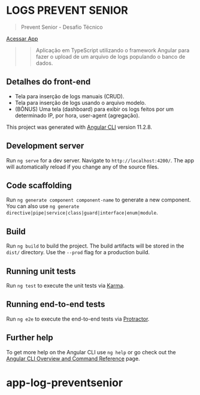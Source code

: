 
# LOGS PREVENT SENIOR

>Prevent Senior - Desafio Técnico

<a href="https://logs-app-preventsr.netlify.app/logs">Acessar App<a/>

>>Aplicação em TypeScript utilizando o framework Angular para fazer o upload de um arquivo de logs populando o banco de dados.

## Detalhes do front-end

* Tela para inserção de logs manuais (CRUD).
* Tela para inserção de logs usando o arquivo modelo.
* (BÔNUS) Uma tela (dashboard) para exibir os logs feitos por um determinado IP, por hora, user-agent (agregação).

This project was generated with [Angular CLI](https://github.com/angular/angular-cli) version 11.2.8.

## Development server

Run `ng serve` for a dev server. Navigate to `http://localhost:4200/`. The app will automatically reload if you change any of the source files.

## Code scaffolding

Run `ng generate component component-name` to generate a new component. You can also use `ng generate directive|pipe|service|class|guard|interface|enum|module`.

## Build

Run `ng build` to build the project. The build artifacts will be stored in the `dist/` directory. Use the `--prod` flag for a production build.

## Running unit tests

Run `ng test` to execute the unit tests via [Karma](https://karma-runner.github.io).

## Running end-to-end tests

Run `ng e2e` to execute the end-to-end tests via [Protractor](http://www.protractortest.org/).

## Further help

To get more help on the Angular CLI use `ng help` or go check out the [Angular CLI Overview and Command Reference](https://angular.io/cli) page.
# app-log-preventsenior
